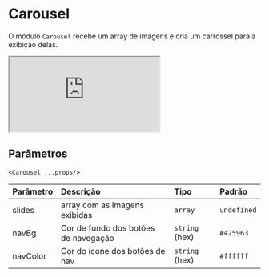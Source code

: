 # Carousel

O módulo `Carousel` recebe um array de imagens e cria um carrossel para a exibição delas.

<!-- @example ./example/Example.html -->
<div class="iframe-wrapper">
  <iframe src="https://bundlebrowser.mambaweb.now.sh/#!/carousel"></iframe>
</div>

## Parâmetros

`<Carousel ...props/>`

| Parâmetro | Descrição                                         | Tipo            | Padrão     |
| :-------- | :------------------------------------------------ | :-------------- | :--------- |
| slides    | array com as imagens exibidas                     | `array`         | `undefined`|
| navBg     | Cor de fundo dos botões de navegação              | `string` (hex)  | `#425963`  |
| navColor  | Cor do ícone dos botões de nav                    | `string` (hex)  | `#ffffff`  |

